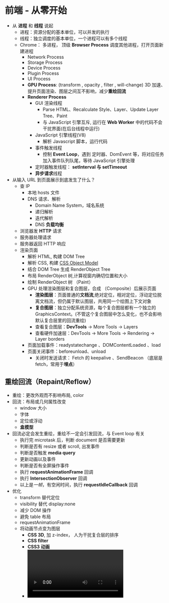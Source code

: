 # 前端 - 从零开始

- 从 **进程** 和 **线程** 说起
  - 进程：资源分配的基本单位，可以并发的执行
  - 线程：独立调度的基本单位，一个进程可以有多个线程
  - Chrome： 多进程， 顶级 **Browser Process** 调度其他进程，打开页面新建进程
    - Network Process
    - Storage Process
    - Device Process
    - Plugin Process
    - UI Process
    - **GPU Process**: (transform , opacity , filter , will-change) 3D 加速、提升页面渲染、图层之间互不影响，减少**重绘回流**
    - **Renderer Process**
      - GUI 渲染线程
        - Parse HTML、Recalculate Style、Layer、Update Layer Tree、Paint
        - 与 JavaScript 引擎互斥, 运行在 **Web Worker** 中的代码不会干扰界面(在后台线程中运行)
      - JavaScript 引擎线程(V8)
        - 解析 Javascript 脚本，运行代码
      - 事件触发线程
        - 控制 **Event Loop**，遇到 定时器、DomEvent 等，将对应任务加入事件队列队尾，等待 JavaScript 引擎处理
      - 定时器触发线程： **setInterval 与 setTimeout**
      - **异步请求**线程
- 从输入 URL 到页面展示到底发生了什么？
  - 查 IP
    - 本地 hosts 文件
    - DNS 请求、解析
      - Domain Name System，域名系统
      - 递归解析
      - 迭代解析
      - DNS **负载均衡**
  - 浏览器发 **HTTP** 请求
  - 服务器处理请求
  - 服务器返回 HTTP 响应
  - 渲染页面
    - 解析 HTML, 构建 DOM Tree
    - 解析 CSS, 构建 [CSS Object Model](https://developer.mozilla.org/en-US/docs/Web/API/CSS_Object_Model)
    - 结合 DOM Tree 生成 RenderObject Tree
    - 布局 RenderObject 树,计算视窗内确切位置和大小
    - 绘制 RenderObject 树 （Paint）
    - GPU 处理渲染图层和复合图层，合成 （Composite）后展示页面
      - **渲染图层**：页面普通的**文档流**,绝对定位，相对定位，浮动定位脱离文档流，但仍属于默认图层，共用同一个绘图上下文对象
      - **复合图层**：独立分配系统资源，每个复合图层都有一个独立的 GraphicsContext。(不管这个复合图层中怎么变化，也不会影响默认复合层里的回流重绘)
      - 查看复合图层：**DevTools** -> More Tools -> Layers
      - 查看硬件加速层：DevTools -> More Tools -> Rendering -> Layer borders
    - 页面加载事件：readystatechange 、DOMContentLoaded 、load
    - 页面关闭事件：beforeunload、unload
      - 关闭时发送请求： Fetch 的 keepalive 、SendBeacon （底层是 fetch，常用于**埋点**）

## 重绘回流（Repaint/Reflow）

- 重绘：更改外观而不影响布局, color
- 回流：布局或几何属性改变
  - window 大小
  - 字体
  - 定位或浮动
  - **盒模型**
- 回流必定会发生重绘，重绘不一定会引发回流，与 Event loop 有关
  - 执行完 microtask 后，判断 document 是否需要更新
  - 判断是否有 resize 或者 scroll, 出发事件
  - 判断是否触发 **media query**
  - 更新动画以及事件
  - 判断是否有全屏操作事件
  - 执行 **requestAnimationFrame** 回调
  - 执行 **IntersectionObserver** 回调
  - 以上是*一帧*，有空闲时间，执行 **requestIdleCallback** 回调
- 优化
  - transform 替代定位
  - visibility 替代 display:none
  - 减少 DOM 操作
  - 避免 table 布局
  - requestAnimationFrame
  - 将动画节点变为图层
    - **CSS 3D**, 加 z-index， 人为干扰复合层的排序
    - **CSS filter**
    - **CSS3 动画**
    - <video>，<canvas> 和 <iframe> 节点
    - will-change （最后的优化手段）

## Web Worker

- Worker
  - postMessage 、 onmessage
- SharedWorker：多页面使用同一 worker
  - onconnect 、 port.onmessage 、 port.postMessage
- ServiceWorker
  - 作为 web 应用程序、浏览器和网络之间的代理服务器
  - XHR 和 **localStorage** 不可使用
  - 出于**安全**，只能由 HTTPS 承载
  - 常用于 **PWA** 离线工作
- 数据
  - 页面与 worker 之间传递数据是通过拷贝(**深拷贝**)，不会共享同一个实例
  - 一般是结构化拷贝：
    - Error 、Function 、DOM 的拷贝抛出异常
    - 对象特定参数不保留：**getters 、setters**
    - **原形链**上的属性不拷贝
- Audio Worker
- Chrome Worker

## Event Loop

- JS 执行环境会被加入执行栈
- 异步任务被挂起到 Task
- Task 分为 microtask 和 macrotask
  - 微任务：**promise** ，Object.observe ，IntersectionObserver 、MutationObserver
  - 宏任务：script ， setTimeout ，setInterval ，UI rendering
- 执行栈为空，Event Loop 从 Task 队列中取任务入执行栈
  - 执行同步代码，宏任务
  - 执行为空，查询是否有微任务需要执行
  - 执行微任务
  - 必要的话渲染 UI
  - 开始下一轮 Event Loop

## SetInterval 与 SetTimeout

- setTimeout 只会往队列中添加一次
- setInterval 每隔一段时间把回调函数放进任务队列中，而不考虑函数的执行
- 由于 setInterval 的性能问题，常用 setTimeout 模拟 setInterval
- 更优方案，requestAnimationFrame 实现定时器

```js
class Timer {
  static base(handler, timeout, args, loop) {
    let timeStamp = Date.now();

    const timer = {
      value: -1,
      valueOf: function () {
        return this.value;
      },
    };

    const callback = () => {
      if (Date.now() - timeStamp >= timeout) {
        handler.apply(callback, args);

        if (loop) {
          timeStamp = Date.now();
          timer.value = requestAnimationFrame(callback);
        }
      } else timer.value = requestAnimationFrame(callback);
    };

    timer.value = requestAnimationFrame(callback);

    return timer;
  }

  static setTimeout = (handler, timeout, ...args) =>
    Timer.base(handler, timeout, args);

  static setInterval = (handler, timeout, ...args) =>
    Timer.base(handler, timeout, args, true);

  static clear = (timer) => cancelAnimationFrame(timer);
}
```

## 异步请求

- XMLHttpRequest / ActiveXObject (IE6)
- Fetch
  - Request
  - Response
    - ReadableStream
- Websocket

## 负载均衡

- 服务器无状态，负载均衡器根据节点负载情况，将请求合理转发到各个节点
  - 高可用：节点故障会转发到别的节点
  - 伸缩性：容易添加和删除节点
- 算法
  - 轮询
  - 加权轮询，负载不均衡
  - 最少连接
  - 加权最少连接
  - 随机算法
  - IP HASH：同一 IP 转发到同一服务器，实现会话粘滞(Sticky Session)
- 转发流程
  - HTTP 重定向：服务器通过发送特殊的响应， 状态码 3XX，浏览器在接收到后，新的 URL ，并加载
  - DNS 域名解析
  - 反向代理服务器

## HTTP
- HTTP方法： GET 、POST 、 PUT 、DELETE 、 OPTIONS(查询 URL 是否支持) 、HEAD(不返回主体) 、 CONNECT(加密传输)
- HTTP状态码: 
  - 1xx: Information (信息)
  - 2xx: Success (成功)
    - **200** OK
    - **204** No Content 
    - **204** No Content 
  - 3xx: Redirect (重定向)
    - **301** 永久性重定向
    - **302** 临时性重定向
    - **303**  GET 方法临时性重定向
    - **304** Not Modified，判断Request Header字段(If-Match，If-Modified-Since等)，不满足时返回
  - 4xx: Client Error (客户端错误)
    - **400** Bad Request,语法错误
    - **401** Unauthorized，认证失败
    - **403** Unauthorized, 请求被拒绝
    - **404** Not Found
  - 5xx: Server Error (服务端错误)
    - **500** Internal Server Error
    - **503** Service Unavailable 超负载或无法处理请求

## 布局和文档流
- display
  - block


## DevTools

## 埋点

## 盒模型

## Media Query

## requestAnimationFrame

## IntersectionObserver 与 MutationObserver

## requestIdleCallback

## CSS 3D

## CSS filter

## CSS3 动画

## canvas

## iframe

## web 存储

## web 安全

## PWA

## 深拷贝与浅拷贝

## getter 与 Object.defineProperty

## 面向对象与原型链

## Promise
